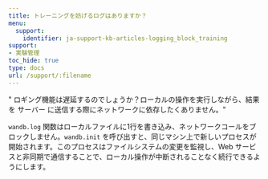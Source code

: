 ```yaml
---
title: トレーニングを妨げるログはありますか？
menu:
  support:
    identifier: ja-support-kb-articles-logging_block_training
support:
- 実験管理
toc_hide: true
type: docs
url: /support/:filename
---
```


" ロギング機能は遅延するのでしょうか？ローカルの操作を実行しながら、結果を サーバー に送信する際にネットワークに依存したくありません。"

`wandb.log` 関数はローカルファイルに1行を書き込み、ネットワークコールをブロックしません。`wandb.init` を呼び出すと、同じマシン上で新しいプロセスが開始されます。このプロセスはファイルシステムの変更を監視し、Web サービスと非同期で通信することで、ローカル操作が中断されることなく続行できるようにします。